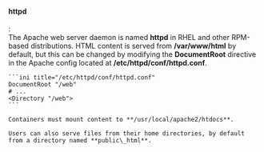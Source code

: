 #### httpd
:   
    The Apache web server daemon is named **httpd** in RHEL and other RPM-based distributions.
    HTML content is served from **/var/www/html** by default, but this can be changed by modifying the **DocumentRoot** directive in the Apache config located at **/etc/httpd/conf/httpd.conf**.
    
    ```ini title="/etc/httpd/conf/httpd.conf"
    DocumentRoot "/web"
    # ...
    <Directory "/web">
    ```

    Containers must mount content to **/usr/local/apache2/htdocs**.

    Users can also serve files from their home directories, by default from a directory named **public\_html**.

